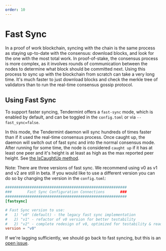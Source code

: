 ```yaml
---
order: 10
---
```


# Fast Sync

In a proof of work blockchain, syncing with the chain is the same
process as staying up-to-date with the consensus: download blocks, and
look for the one with the most total work. In proof-of-stake, the
consensus process is more complex, as it involves rounds of
communication between the nodes to determine what block should be
committed next. Using this process to sync up with the blockchain from
scratch can take a very long time. It's much faster to just download
blocks and check the merkle tree of validators than to run the real-time
consensus gossip protocol.

## Using Fast Sync

To support faster syncing, Tendermint offers a `fast-sync` mode, which
is enabled by default, and can be toggled in the `config.toml` or via
`--fast_sync=false`.

In this mode, the Tendermint daemon will sync hundreds of times faster
than if it used the real-time consensus process. Once caught up, the
daemon will switch out of fast sync and into the normal consensus mode.
After running for some time, the node is considered `caught up` if it
has at least one peer and it's height is at least as high as the max
reported peer height. See [the IsCaughtUp
method](https://github.com/number571/tendermint/blob/b467515719e686e4678e6da4e102f32a491b85a0/blockchain/pool.go#L128).

Note: There are three versions of fast sync. We recommend using v0 as v1 and v2 are still in beta. 
  If you would like to use a different version you can do so by changing the version in the `config.toml`:

```toml
#######################################################
###       Fast Sync Configuration Connections       ###
#######################################################
[fastsync]

# Fast Sync version to use:
#   1) "v0" (default) - the legacy fast sync implementation
#   2) "v1" - refactor of v0 version for better testability
#   2) "v2" - complete redesign of v0, optimized for testability & readability 
version = "v0"
```

If we're lagging sufficiently, we should go back to fast syncing, but
this is an [open issue](https://github.com/number571/tendermint/issues/129).
